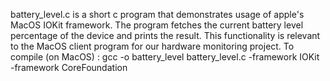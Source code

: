 battery_level.c is a short c program that demonstrates usage of apple's MacOS IOKit framework. The program fetches the current battery level percentage of the device and prints the result. This functionality is relevant to the MacOS client program for our hardware monitoring project. 
To compile (on MacOS) : 
gcc -o battery_level battery_level.c -framework IOKit -framework CoreFoundation
